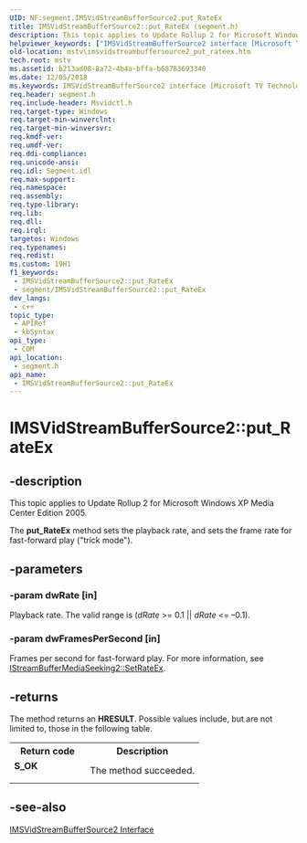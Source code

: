 ```yaml
---
UID: NF:segment.IMSVidStreamBufferSource2.put_RateEx
title: IMSVidStreamBufferSource2::put_RateEx (segment.h)
description: This topic applies to Update Rollup 2 for Microsoft Windows XP Media Center Edition 2005.
helpviewer_keywords: ["IMSVidStreamBufferSource2 interface [Microsoft TV Technologies]","put_RateEx method","IMSVidStreamBufferSource2.put_RateEx","IMSVidStreamBufferSource2::put_RateEx","IMSVidStreamBufferSource2put_RateEx","mstv.imsvidstreambuffersource2_put_rateex","put_RateEx","put_RateEx method [Microsoft TV Technologies]","put_RateEx method [Microsoft TV Technologies]","IMSVidStreamBufferSource2 interface","segment/IMSVidStreamBufferSource2::put_RateEx"]
old-location: mstv\imsvidstreambuffersource2_put_rateex.htm
tech.root: mstv
ms.assetid: b213ad08-8a72-4b4a-bffa-b68783693340
ms.date: 12/05/2018
ms.keywords: IMSVidStreamBufferSource2 interface [Microsoft TV Technologies],put_RateEx method, IMSVidStreamBufferSource2.put_RateEx, IMSVidStreamBufferSource2::put_RateEx, IMSVidStreamBufferSource2put_RateEx, mstv.imsvidstreambuffersource2_put_rateex, put_RateEx, put_RateEx method [Microsoft TV Technologies], put_RateEx method [Microsoft TV Technologies],IMSVidStreamBufferSource2 interface, segment/IMSVidStreamBufferSource2::put_RateEx
req.header: segment.h
req.include-header: Msvidctl.h
req.target-type: Windows
req.target-min-winverclnt: 
req.target-min-winversvr: 
req.kmdf-ver: 
req.umdf-ver: 
req.ddi-compliance: 
req.unicode-ansi: 
req.idl: Segment.idl
req.max-support: 
req.namespace: 
req.assembly: 
req.type-library: 
req.lib: 
req.dll: 
req.irql: 
targetos: Windows
req.typenames: 
req.redist: 
ms.custom: 19H1
f1_keywords:
 - IMSVidStreamBufferSource2::put_RateEx
 - segment/IMSVidStreamBufferSource2::put_RateEx
dev_langs:
 - c++
topic_type:
 - APIRef
 - kbSyntax
api_type:
 - COM
api_location:
 - segment.h
api_name:
 - IMSVidStreamBufferSource2::put_RateEx
---
```


# IMSVidStreamBufferSource2::put_RateEx


## -description

This topic applies to Update Rollup 2 for Microsoft Windows XP Media Center Edition 2005.
        



The <b>put_RateEx</b> method sets the playback rate, and sets the frame rate for fast-forward play ("trick mode").

## -parameters

### -param dwRate [in]

Playback rate. The valid range is (<i>dRate</i> &gt;= 0.1 || <i>dRate</i> &lt;= –0.1).

### -param dwFramesPerSecond [in]

Frames per second for fast-forward play. For more information, see <a href="/previous-versions/windows/desktop/api/sbe/nf-sbe-istreambuffermediaseeking2-setrateex">IStreamBufferMediaSeeking2::SetRateEx</a>.

## -returns

The method returns an <b>HRESULT</b>. Possible values include, but are not limited to, those in the following table.

<table>
<tr>
<th>Return code</th>
<th>Description</th>
</tr>
<tr>
<td width="40%">
<dl>
<dt><b>S_OK</b></dt>
</dl>
</td>
<td width="60%">
The method succeeded.

</td>
</tr>
</table>

## -see-also

<a href="/windows/desktop/api/segment/nn-segment-imsvidstreambuffersource2">IMSVidStreamBufferSource2 Interface</a>

